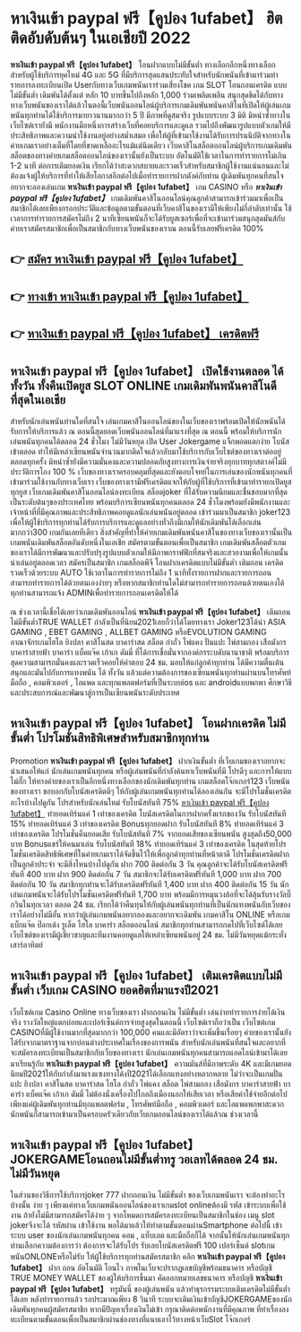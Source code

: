 # หาเงินเข้า paypal ฟรี【คูปอง 1ufabet】  ฮิตติดอับดับต้นๆ ในเอเชียปี 2022

**หาเงินเข้า paypal ฟรี【คูปอง 1ufabet】** โอนฝากแบบไม่มีขั้นต่ำ  ทางเลือกอีกหนึ่งทางเลือกสำหรับผู้ใช้บริการยุคใหม่ 4G และ 5G ที่มีบริการสุดแสนประทับใจสำหรับนักพนันที่เข้ามาร่วมทำรายการลงทะเบียนเปิด Userกับทางเว็บเกมพนันเราร่วมเสี่ยงโชค เกม SLOT  โอนถอนเครดิต แบบไม่มีขั้นต่ำ เดิมพันได้ตั้งแต่ หลัก 10 บาทขึ้นไปถึงหลัก 1,000 ร่วมเพลิดเพลิน สนุกสุดขีดได้กับทางทางเว็บพนันของเราได้แล้วในตอนี้เว็บพนันออนไลน์ผู้บริการเกมเดิมพันพนันคาสิโนที่เปิดให้ผู้เล่นเกมพนันทุกท่านได้ใช้บริการมายาวนานมากกว่า 5 ปี มีภาพที่ดูสมจริง รูปแบบระบบ 3 มิติ
มิหนำซ้ำทางในเว็บไซต์เรายังมี พนักงานมือหนึ่งการสร้างเว็บที่คอยบริการและดูแล  รวมไปถึงพัฒนารูปแบบตัวเกมให้มีประสิทธิภาพและความน่าใช้งานอยู่อย่างสม่ำเสมอ เพื่อให้ผู้ที่เข้ามาใช้งานได้รับการปรนนิบัติจากทางในค่ายเกมเราอย่างเต็มที่โดยที่ขาดเหลืออะไรแม้แต่นิดเดียว เว็บคาสิโนสล็อตออนไลน์ผู้บริการเกมเดิมพันสล็อตของทางค่ายเกมสล็อตออนไลน์ของเรานั้นยังเป็นระบบ อัตโนมัติใช้เวลาในการทำรายการไม่เกิน 1-2 นาที ต่อการเติมยอดเงิน เรียกได้ว่าสะดวกสบายและรวดเร็วสำหรับสมาชิกผู้ใช้งานแน่นอนและไม่ต้องแจ้งผู้ให้บริการที่ทำให้เสียโอกาสอีกต่อไปเมื่อทำรายการฝากตังค์กับท่าน
ผู้เดิมพันทุกคนที่สนใจอยากจะลองเล่นเกม **หาเงินเข้า paypal ฟรี【คูปอง 1ufabet】** เกม CASINO  หรือ ***หาเงินเข้า paypal ฟรี【คูปอง 1ufabet】*** เกมเดิมพันคาสิโนออนไลน์คุณลูกค้าสามารถเข้าร่วมมาเพื่อเป็นสมาชิกได้เลยเพียงกรอกประวัติและข้อมูลตามขั้นตอนที่เว็บคาสิโนของเรามีให้เพียงไม่กี่ลำดับเท่านั้น ใช้เวลาการทำรายการสมัครไม่ถึง 2 นาทีเซียนพนันก็จะได้รับยูสเซอร์เพื่อที่จะเข้ามาร่วมสนุกสุดมันส์กับค่ายเราสมัครสมาชิกเพื่อเป็นสมาชิกกับทางเว็บพนันของเราณ ตอนนี้รับเลยฟรีเครดิต 100%

## 👉 [สมัคร หาเงินเข้า paypal ฟรี【คูปอง 1ufabet】](https://archa888.com/)
## 👉 [ทางเข้า หาเงินเข้า paypal ฟรี【คูปอง 1ufabet】](https://archa888.com/)
## 👉 [หาเงินเข้า paypal ฟรี【คูปอง 1ufabet】 เครดิตฟรี](https://archa888.com/)

## หาเงินเข้า paypal ฟรี【คูปอง 1ufabet】 เปิดใช้งานตลอด ได้ทั้งวัน ทั้งคืนเปิดยูส SLOT ONLINE เกมเดิมพันพนันคาสิโนดีที่สุดในเอเชีย

สำหรับนักเล่นพนันท่านใดที่สนใจ เล่นเกมคาสิโนออนไลน์ของในเว็บของเราพร้อมเปิดให้นักพนันได้รับการให้บริการแล้ว ณ ตอนนี้สุดยอดเว็บพนันออนไลน์ที่มาแรงที่สุด ณ ตอนนี้ พร้อมให้บริการนักเล่นพนันทุกคนได้ตลอด 24 ชั่วโมง ไม่มีวันหยุด เปิด User Jokergame แจ็กพอตแตกง่าย โบนัสเข้าตลอด ทำให้มีเหล่าเซียนพนันจำนวนมากติดใจแล้วกลับมาใช้บริการกับเว็บไซต์ของทางเราต่ออยู่ตลอดทุกครั้ง มิหนำซ้ำยังมีความมั่นคงและความปลอดภัยสูงทางการเงินจ่ายจริงทุกบาททุกสตางค์ไม่มีประวัติการโกง 100 % เว็บของทางเราครอบคลุมที่สุดและยังตอบโจทย์ในการเล่นของนักพนันทุกคนที่เข้ามาร่วมใช้งานกับทางเว็บเรา
เว็บของทางเรามีฟรีเครดิตแจกให้กับผู้ที่ใช้บริการที่เข้ามาทำรายกเปิดยูสทุกยูส เว็บเกมเดิมพันคาสิโนออนไลน์ลงทะเบียน สล็อตjoker ที่ได้รับความนิยมและชื่นชอบมากที่สุดเป็นระดับต้นๆของประเทศไทย พร้อมบริการเซียนพนันทุกคนตลอด 24 ชั่วโมงพร้อมยังมีพนักงานและเจ้าหน้าที่ที่มีคุณภาพและประสิทธิภาพคอยดูแลนักเล่นพนันอยู่ตลอด เข้าร่วมมาเป็นสมาชิก joker123 เพื่อให้ผู้ใช้บริการทุกท่านได้รับการบริการและดูแลอย่างทั่วถึงมีเกมให้นักเดิมพันได้เลือกเล่นมากกว่า300 เกมกันเลยทีเดียว
สิ่งสำคัญที่ทำให้ค่ายเกมเดิมพันพนันคาสิโนของทางเว็บของเรานั้นเป็นเกมพนันเดิมพันสล็อตอันดับหนึ่งในเอเชีย สมัครตามขั้นตอนเพื่อเป็นสมาชิก  เกมเดิมพันสล็อตตัวเกมของเราได้มีการพัฒนาและปรับปรุงรูปแบบตัวเกมให้มีภาพกราฟฟิกที่สมจริงและสวยงามเพื่อให้เกมนั้นน่าเล่นอยู่ตลอดเวลา สมัครเป็นสมาชิก เกมสล็อตพีจี โอนฝากเครดิตแบบไม่มีขั้นต่ำ เติมถอน เครดิตรวดเร็วด้วยระบบ AUTO ใช้เวลาในการทำรายการไม่ถึง 1 นาทีทั้งรายการฝากและรายการถอนสามารถทำรายการได้ด้วยตนเองง่ายๆ หรือหากสมาชิกท่านใดไม่สามารถทำรายการถอนด้วยตนเองได้ทุกท่านสามารถแจ้ง ADMINเพื่อทำรายการถอนเครดิตให้ได้

ณ ช่วงเวลานี้เชื่อได้เลยว่าเกมเดิมพันออนไลน์ **หาเงินเข้า paypal ฟรี【คูปอง 1ufabet】** เติมถอน ไม่มีขั้นต่ำTRUE WALLET กำลังเป็นที่นิยม2021เลยก็ว่าได้โดยทางเรา Joker123ได้นำ  ASIA GAMING , EBET GAMING , ALLBET GAMING หรือEVOLUTION GAMING อาณาจักรเกมไฮโล ยิงปลา คาสิโนสด บาคาร่าสด สล็อต กำถั่ว ไพ่แคง ปั่นแปะ ไพ่สามกอง เสือมังกร บาคาร่าสายฟ้า บาคาร่า แบ็คแจ๊ค เก้าเก ดัมมี่ ที่ได้การเชื่อมั่นจากองค์กรระบดับนานาชาติ พร้อมบริการสุดความสามารถมั่นคงและรวดเร็วคอยให้คำตอบ 24 ชม. มอบให้แก่ลูกค้าทุกท่าน ได้มีความตื่นเต้นสนุกและมันไปกับการแทงพนัน ได้ ทั้งวัน แล้วแต่ความต้องการของเซียนพนันทุกท่านผ่านบนโทรศัพท์มือถือ , คอมพิวเตอร์ , ไอแพด และทุกแพลตฟอร์มที่เป็นระบบios และ androidแบบพกพา ศึกษาวิธีและประสบการณ์และพัฒนาสู่การเป็นเซียนพนันระดับประเทศ

## หาเงินเข้า paypal ฟรี【คูปอง 1ufabet】 โอนฝากเครดิต ไม่มีขั้นต่ำ โปรโมชั่นสิทธิพิเศษสำหรับสมาชิกทุกท่าน

 Promotion  **หาเงินเข้า paypal ฟรี【คูปอง 1ufabet】** ฝากเงินขั้นต่ำ ที่เว็บเกมของเราอยากจะนำเสนอให้แก่  นักเล่นเกมพนันทุกคน หรือผู้เล่นพนันที่กำลังค้นหาเว็บพนันที่มี โปรดีๆ และการให้แบบไม่กั๊ก ให้ทางค่ายของเราเป็นอีกหนึ่งทางเลือกของนักเดิมพันทุกท่าน เกมสล็อตโจ๊กเกอร์123 เว็บพนันของทางเรา ขอบอกกับโบนัสเครดิตดีๆ ให้กับผู้เล่นเกมพนันทุกท่านได้ลองเล่นกัน จะมีโปรโมชั่นเครดิตอะไรบ้างไปดูกัน
โปรสำหรับนักเล่นใหม่ รับโบนัสทันที 75% [หาเงินเข้า paypal ฟรี【คูปอง 1ufabet】](https://archa888.com/) ทำยอดเทิร์นแค่ 1 เท่าของเครดิต
โบนัสเครดิตในการฝากครั้งแรกของวัน รับโบนัสทันที 15% ทำยอดเทิร์นแค่ 3 เท่าของเครดิต
Bonusทุกยอดฝาก รับโบนัสทันที 8% ทำยอดเทิร์นแค่ 3 เท่าของเครดิต
โปรโมชั่นคืนยอดเสีย รับโบนัสทันที 7% จากยอดเสียของเซียนพนัน สูงสุดถึง50,000 บาท
Bonusแชร์ให้คนมาเล่น รับโบนัสทันที 18% ทำยอดเทิร์นแค่ 3 เท่าของเครดิต
ในสุดท้ายโปรโมชั่นเครดิตสิทธิพิเศษที่ในค่ายเกมเราได้จัดขึ้นไว้ให้เพื่อลูกค้าทุกท่านที่หน้าตาดี โปรโมชั่นเครดิตฝากเป็นลูกค้าประจำ จะมีสิ่งไหนบ้างไปดูกัน
ฝาก 700 ติดต่อกัน 3 วัน คุณลูกค้าจะได้รับโบนัสเครดิตฟรีทันที 400 บาท
ฝาก 900 ติดต่อกัน 7 วัน สมาชิกจะได้รับเครดิตฟรีทันที 1,000 บาท
ฝาก 700 ติดต่อกัน 10 วัน สมาชิกทุกท่านจะได้รับเครดิตฟรีทันที 1,400 บาท
ฝาก 400 ติดต่อกัน 15 วัน นักเล่นเกมพนันจะได้รับโปรโมชั่นเครดิตฟรีทันที 1,700 บาท
พร้อมมีการหมุนวงล้อที่จะได้ลุ้นรับรางวัลบิ๊กวินในทุกเวลา ตลอด 24 ชม. เรียกได้ว่าคืนทุนให้กับผู้เล่นพนันทุกท่านที่เป็นนักแทงพนันกับเว็บของเราได้อย่างไม่มีอั้น หากว่าผู้เล่นเกมพนันอยากลองและอยากจะเดิมพัน เกมคาสิโน ONLINE หรือเกมแบ็กแจ๊ค ป๊อกเด้ง รูเล็ต ไฮโล บาคาร่า สล็อตออนไลน์ สมาชิกทุกท่านสามารถกดไปที่เว็บไซต์ได้เลย เว็บไซต์ของเรามีผู้เชี่ยวชาญและทีมงานคอยดูแลให้เหล่าเซียนพนันอยู่ 24 ชม. ไม่มีวันหยุดแม้กระทั่งเสาร์อาทิตย์

## หาเงินเข้า paypal ฟรี【คูปอง 1ufabet】 เติมเครดิตแบบไม่มีขั้นต่ำ  เว็บเกม CASINO ยอดฮิตที่มาแรงปี2021

เว็บไซต์เกม  Casino Online ทางเว็บของเรา ฝากถอนเงิน ไม่มีขั้นต่ำ เล่นง่ายทำรายการง่ายได้เงินจริง รางวัลใหญ่แตกบ่อยและเปอร์เซ็นต์การจ่ายสูงสุดในตอนนี้ เว็บไซต์เราถือว่าเป็น เว็บไซต์เกม CASINOที่มีผู้ใช้งานมากที่สุดมากกว่า 100,000 คนและมีอัตราว่าจะเพิ่มขึ้นเรื่อยๆ ค่ายของเรานั้นยังได้รับจากมาตราฐานจากบ่อนต่างประเทศในเรื่องของการพนัน สำหรับนักเล่นพนันที่สนใจและอยากที่จะสมัครลงทะเบียนเป็นสมาชิกกับเว็บของทางเรา นักเล่นเกมพนันทุกคนสามารถแอดไลน์เข้ามาได้เลย
	มาเรียนรู้กับ **หาเงินเข้า paypal ฟรี【คูปอง 1ufabet】** ความมันส์ที่มีภาพระดับ 4K และมีเกมยอดนิยมปี2021ให้กับกำลังมาแรงแซงทางโค้งปี2021ได้เลือกแทงอย่างหลากหลาย  ไม่ว่าจะเป็นเกมปั่นแปะ ยิงปลา คาสิโนสด บาคาร่าสด ไฮโล กำถั่ว ไพ่แคง สล็อต ไพ่สามกอง เสือมังกร บาคาร่าสายฟ้า บาคาร่า แบ็คแจ๊ค เก้าเก ดัมมี่ ไม่ต้องนั่งเครื่องไปไกลถึงเมืองนอกให้เสียเวลา หรือเสียค่าใช้จ่ายอีกต่อไป เพียงแค่ผู้เดิมพันทุกท่านมีทุกแพลตฟอร์ม , โทรศัพท์มือถือ , คอมพิวเตอร์ และไอแพดพกพาสะดวกนักพนันก็สามารถเข้ามาเป็นครอบครัวเดียวกับเว็บเกมออนไลน์ของเราได้แล้วณ ช่วงเวลานี้

## หาเงินเข้า paypal ฟรี【คูปอง 1ufabet】 JOKERGAMEโอนถอนไม่มีขั้นต่ำทรู วอเลทได้ตลอด 24 ชม. ไม่มีวันหยุด

ในส่วนของวิธีการใช้บริการjoker 777 ฝากถอนเงิน ไม่มีขั้นต่ำ ของเว็บเกมพนันเรา จะต้องทำอะไรบ้างนั้น ง่าย ๆ เพียงแค่ทางเว็บเกมพนันออนไลน์ของเราเกมslot onlineต้องมี รหัส เข้าระบบเพื่อใช้งาน ถ้ายังไม่มีสามารถสมัครได้ง่าย ๆ จากโหมดการสมัครลงทะเบียนเป็นสมาชิกในช่อง เมนู slot jokerจึงจะได้ รหัสผ่าน เข้าใช้งาน พอได้มาแล้วให้ทำตามขั้นตอนผ่านSmartphone ต่อไปนี้
เข้าระบบ user  ของนักเล่นเกมพนันทุกคน คอม , แท็บเลต และมือถือก็ได้
จากนั้นให้นักเล่นเกมพนันทุกท่านเลือกความต้องการว่า ต้องการจะได้รับโปร รับเลยโบนัสเครดิตฟรี 100 เปอร์เซ็นต์ slotเกมพนันONLONEหรือไม่รับ
ให้ผู้ใช้บริการทุกท่านสมัครสมาชิก คลิก **หาเงินเข้า paypal ฟรี【คูปอง 1ufabet】** ฝาก ถอน  อัตโนมัติ โอนไว ภาพในเว็บจะปรากฏเลขบัญชีพร้อมธนาคาร หรือบัญชี TRUE MONEY WALLET ของผู้ให้บริการขึ้นมา
คัดลอกหมายเลขธนาคาร หรือบัญชี **หาเงินเข้า paypal ฟรี【คูปอง 1ufabet】** ทรูมันนี่ ของผู้เล่นพนัน แล้วทำธุรกรรมระบบเติมเครดิตไม่มีขั้นต่ำได้เลย
หลังทำรายการแล้ว รอประมาณเพียง 8 วินาที ระบบจะเติมเงินเข้าบัญชีJOKERGAMEของนักเดิมพันทุกคนผู้สมัครสมาชิก
หากมีปัญหาเรื่องเงินไม่เข้า กรุณาติดต่อพนักงานที่มีคุณภาพ ที่ทำเรื่องลงทะเบียนตามขั้นตอนเพื่อเป็นสมาชิกผ่านช่องทางที่แนบเอาไว้ทางหน้าเว็บSlot โจ๊กเกอร์


